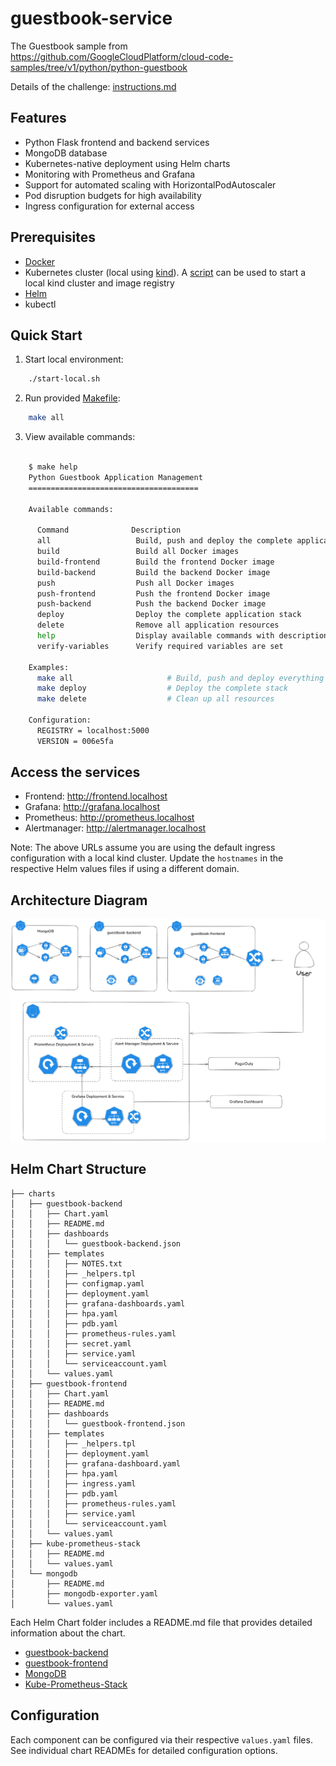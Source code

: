 # guestbook-service

The Guestbook sample from https://github.com/GoogleCloudPlatform/cloud-code-samples/tree/v1/python/python-guestbook

Details of the challenge: [instructions.md](instructions.md)

## Features

- Python Flask frontend and backend services
- MongoDB database
- Kubernetes-native deployment using Helm charts
- Monitoring with Prometheus and Grafana
- Support for automated scaling with HorizontalPodAutoscaler
- Pod disruption budgets for high availability
- Ingress configuration for external access

## Prerequisites

- [Docker](https://docs.docker.com/)
- Kubernetes cluster (local using [kind](https://kind.sigs.k8s.io/docs/user/quick-start/)). A [script](./start-local.sh) can be used to start a local kind cluster and image registry
- [Helm](https://helm.sh/docs/intro/install/)
- kubectl

## Quick Start

1. Start local environment:

```bash
    ./start-local.sh
```

2. Run provided [Makefile](./Makefile):

```bash
    make all
```

3. View available commands:

```bash

    $ make help
    Python Guestbook Application Management
    ======================================
    
    Available commands:
    
      Command              Description
      all                   Build, push and deploy the complete application
      build                 Build all Docker images
      build-frontend        Build the frontend Docker image
      build-backend         Build the backend Docker image
      push                  Push all Docker images
      push-frontend         Push the frontend Docker image
      push-backend          Push the backend Docker image
      deploy                Deploy the complete application stack
      delete                Remove all application resources
      help                  Display available commands with descriptions
      verify-variables      Verify required variables are set
    
    Examples:
      make all                     # Build, push and deploy everything
      make deploy                  # Deploy the complete stack
      make delete                  # Clean up all resources
    
    Configuration:
      REGISTRY = localhost:5000
      VERSION = 006e5fa
```

## Access the services

- Frontend: http://frontend.localhost
- Grafana: http://grafana.localhost
- Prometheus: http://prometheus.localhost 
- Alertmanager: http://alertmanager.localhost

Note: The above URLs assume you are using the default ingress configuration with a local kind cluster. Update the `hostnames` in the respective Helm values files if using a different domain.

## Architecture Diagram

![Architecture Diagram](./docs/architecture-diagram.png)

## Helm Chart Structure

```
├── charts
│   ├── guestbook-backend
│   │   ├── Chart.yaml
│   │   ├── README.md
│   │   ├── dashboards
│   │   │   └── guestbook-backend.json
│   │   ├── templates
│   │   │   ├── NOTES.txt
│   │   │   ├── _helpers.tpl
│   │   │   ├── configmap.yaml
│   │   │   ├── deployment.yaml
│   │   │   ├── grafana-dashboards.yaml
│   │   │   ├── hpa.yaml
│   │   │   ├── pdb.yaml
│   │   │   ├── prometheus-rules.yaml
│   │   │   ├── secret.yaml
│   │   │   ├── service.yaml
│   │   │   └── serviceaccount.yaml
│   │   └── values.yaml
│   ├── guestbook-frontend
│   │   ├── Chart.yaml
│   │   ├── README.md
│   │   ├── dashboards
│   │   │   └── guestbook-frontend.json
│   │   ├── templates
│   │   │   ├── _helpers.tpl
│   │   │   ├── deployment.yaml
│   │   │   ├── grafana-dashboard.yaml
│   │   │   ├── hpa.yaml
│   │   │   ├── ingress.yaml
│   │   │   ├── pdb.yaml
│   │   │   ├── prometheus-rules.yaml
│   │   │   ├── service.yaml
│   │   │   └── serviceaccount.yaml
│   │   └── values.yaml
│   ├── kube-prometheus-stack
│   │   ├── README.md
│   │   └── values.yaml
│   └── mongodb
│       ├── README.md
│       ├── mongodb-exporter.yaml
│       └── values.yaml
```

Each Helm Chart folder includes a README.md file that provides detailed information about the chart.

- [guestbook-backend](./charts/guestbook-backend/)
- [guestbook-frontend](./charts/guestbook-frontend/)
- [MongoDB](./charts/mongodb/)
- [Kube-Prometheus-Stack](./charts/kube-prometheus-stack/)

## Configuration

Each component can be configured via their respective `values.yaml` files. See individual chart READMEs for detailed configuration options.
